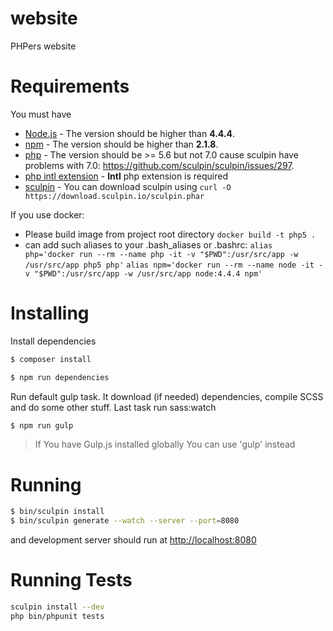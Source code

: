 website
=======

PHPers website

Requirements
====================

You must have
 - [Node.js](https://nodejs.org/en/) - The version should be higher than **4.4.4**.
 - [npm](https://docs.npmjs.com/getting-started/installing-node) - The version should be higher than **2.1.8**.
 - [php](http://php.net) - The version should be >= 5.6 but not 7.0 cause sculpin have problems with 7.0: https://github.com/sculpin/sculpin/issues/297.
 - [php intl extension](http://php.net/manual/en/intl.setup.php) - **Intl** php extension is required
 - [sculpin](https://sculpin.io/getstarted/) - You can download sculpin using `curl -O https://download.sculpin.io/sculpin.phar`

If you use docker:
 - Please build image from project root directory `docker build -t php5 .`
 - can add such aliases to your .bash_aliases or .bashrc:
     `alias php='docker run --rm --name php -it -v "$PWD":/usr/src/app -w /usr/src/app php5 php'`
     `alias npm='docker run --rm --name node -it -v "$PWD":/usr/src/app -w /usr/src/app node:4.4.4 npm'`

Installing
====================

Install dependencies

```bash
$ composer install
```

```bash
$ npm run dependencies
```

Run default gulp task. It download (if needed) dependencies, compile SCSS and do some other stuff.
Last task run sass:watch

```bash
$ npm run gulp
```

> If You have Gulp.js installed globally You can use 'gulp' instead

Running
====================

```bash
$ bin/sculpin install
$ bin/sculpin generate --watch --server --port=8080
```

and development server should run at [http://localhost:8080](http://localhost:8080)


Running Tests
==============

```bash
sculpin install --dev
php bin/phpunit tests
```

